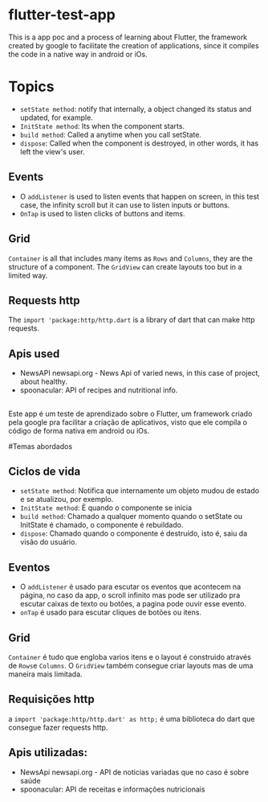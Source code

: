 # flutter-test-app

This is a app poc and a process of learning about Flutter, the framework created by google to facilitate the creation of applications, since it compiles the code in a native way in android or iOs.



# Topics

- `setState method`: notify that internally, a object changed its status and updated, for example.
- `InitState method`: Its when the component starts.
- `build method`: Called a anytime when you call setState.
- `dispose`: Called when the component is destroyed, in other words, it has left the view's user.

## Events
- O `addListener` is used to listen events that happen on screen, in this test case, the infinity scroll but it can use to listen inputs or buttons.
- `OnTap` is used to listen clicks of buttons and items.

## Grid
`Container` is all that includes many items as `Rows` and `Columns`, they are the structure of a component. 
The `GridView` can create layouts too but in a limited way.


## Requests http
The `import 'package:http/http.dart` is a library of dart that can make http requests.


## Apis used
- NewsAPI newsapi.org - News Api of varied news, in this case of project, about healthy.
- spoonacular: API of recipes and nutritional info.


## 


Este app é um teste de aprendizado sobre o Flutter, um framework criado pela google pra facilitar a criação de aplicativos, visto que ele compila o código de forma nativa em android ou iOs.

#Temas abordados


## Ciclos de vida
- `setState method`: Notifica que internamente um objeto mudou de estado e se atualizou, por exemplo.
- `InitState method`: Ë quando o componente se inicia
- `build method`: Chamado a qualquer momento quando o setState ou InitState é chamado, o componente é rebuildado.
- `dispose`: Chamado quando o componente é destruído, isto é, saiu da visão do usuário.

## Eventos
- O `addListener` é usado para escutar os eventos que acontecem na página, no caso da app, o scroll infinito mas pode ser utilizado pra escutar caixas de texto ou botôes, a pagina pode ouvir esse evento.
- `onTap` é usado para escutar cliques de botões ou itens.

## Grid
`Container` é tudo que engloba varios itens e o layout é construido através de `Rows`e `Columns`.
O `GridView` também consegue criar layouts mas de uma maneira mais limitada.

## Requisições http
a `import 'package:http/http.dart' as http;` é uma biblioteca do dart que consegue fazer requests http.

## Apis utilizadas:
- NewsApi newsapi.org - API de noticias variadas que no caso é sobre saúde
- spoonacular: API de receitas e informações nutricionais 

